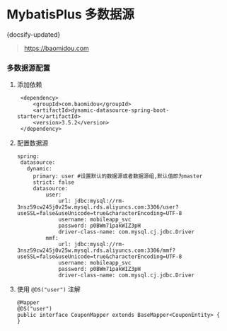 #  MybatisPlus 多数据源
{docsify-updated}

> https://baomidou.com


### 多数据源配置
1. 添加依赖
   ```
	<dependency>
		<groupId>com.baomidou</groupId>
		<artifactId>dynamic-datasource-spring-boot-starter</artifactId>
		<version>3.5.2</version>
	</dependency>
   ```
2. 配置数据源
   ```
   spring:
	datasource:
	  dynamic:
		primary: user #设置默认的数据源或者数据源组,默认值即为master
		strict: false
		datasource:
			user:
				url: jdbc:mysql://rm-3nsz59cw245j0v25w.mysql.rds.aliyuncs.com:3306/user?useSSL=false&useUnicode=true&characterEncoding=UTF-8
				username: mobileapp_svc
				password: p0BWm71pakWIZ3pH
				driver-class-name: com.mysql.cj.jdbc.Driver
			mmf:
				url: jdbc:mysql://rm-3nsz59cw245j0v25w.mysql.rds.aliyuncs.com:3306/mmf?useSSL=false&useUnicode=true&characterEncoding=UTF-8
				username: mobileapp_svc
				password: p0BWm71pakWIZ3pH
				driver-class-name: com.mysql.cj.jdbc.Driver
   ```
3. 使用 `@DS("user")` 注解
	```
	@Mapper
	@DS("user")
	public interface CouponMapper extends BaseMapper<CouponEntity> {
	}
	```
